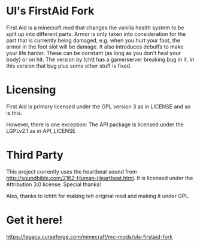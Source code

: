 
# Ul's FirstAid Fork
First Aid is a minecraft mod that changes the vanilla health system to be split up into different parts.
Armor is only taken into consideration for the part that is currently being damaged, e.g. when you hurt your foot,
the armor in the foot slot will be damage.
It also introduces debuffs to make your life harder. These can be constant (as long as you don't heal your body) or on hit.
The version by Ichtt has a game/server breaking bug in it. In this version that bug plus some other stuff is fixed.

# Licensing
First Aid is primary licensed under the GPL version 3 as in LICENSE and so is this.

However, there is one exception:
The API package is licensed under the LGPLv2.1 as in API_LICENSE

# Third Party

This project currently uses the heartbeat sound from <href>http://soundbible.com/2162-Human-Heartbeat.html</href>.
It is licensed under the Attribution 3.0 license. Special thanks!

Also, thanks to ichttt for making teh original mod and making it under GPL.

# Get it here!
https://legacy.curseforge.com/minecraft/mc-mods/uls-firstaid-fork

